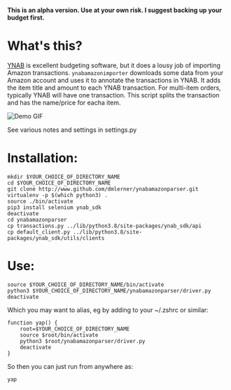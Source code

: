 
**This is an alpha version. Use at your own risk. I suggest backing up your budget first.**
# What's this?
[YNAB](ynab.com) is excellent budgeting software, but it does a lousy job of importing Amazon transactions. `ynabamazonimporter` downloads some data from your Amazon account and uses it to annotate the transactions in YNAB. 
It adds the item title and amount to each YNAB transaction. For multi-item orders, typically YNAB will have one transaction. This script splits the transaction and has the name/price for eacha item.

![Demo GIF](demo.gif)

See various notes and settings in settings.py

# Installation:

```
mkdir $YOUR_CHOICE_OF_DIRECTORY_NAME  
cd $YOUR_CHOICE_OF_DIRECTORY_NAME
git clone http://www.github.com/dmlerner/ynabamazonparser.git
virtualenv -p $(which python3) .
source ./bin/activate
pip3 install selenium ynab_sdk
deactivate
cd ynabamazonparser
cp transactions.py ../lib/python3.8/site-packages/ynab_sdk/api
cp default_client.py ../lib/python3.8/site-packages/ynab_sdk/utils/clients
```


# Use:

```
source $YOUR_CHOICE_OF_DIRECTORY_NAME/bin/activate
python3 $YOUR_CHOICE_OF_DIRECTORY_NAME/ynabamazonparser/driver.py
deactivate
```


Which you may want to alias, eg by adding to your ~/.zshrc or similar:

```
function yap() {
	root=$YOUR_CHOICE_OF_DIRECTORY_NAME
	source $root/bin/activate
	python3 $root/ynabamazonparser/driver.py
	deactivate
}
```

So then you can just run from anywhere as:

```
yap
```
